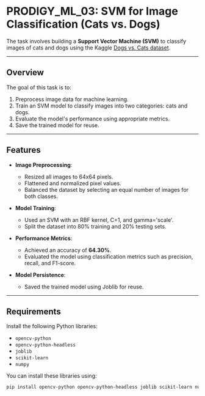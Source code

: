 # PRODIGY_ML_03: SVM for Image Classification (Cats vs. Dogs)

The task involves building a **Support Vector Machine (SVM)** to classify images of cats and dogs using the Kaggle [Dogs vs. Cats dataset](https://www.kaggle.com/c/dogs-vs-cats/data).

---

## **Overview**

The goal of this task is to:
1. Preprocess image data for machine learning.
2. Train an SVM model to classify images into two categories: cats and dogs.
3. Evaluate the model's performance using appropriate metrics.
4. Save the trained model for reuse.

---

## **Features**

- **Image Preprocessing**: 
  - Resized all images to 64x64 pixels.
  - Flattened and normalized pixel values.
  - Balanced the dataset by selecting an equal number of images for both classes.

- **Model Training**:
  - Used an SVM with an RBF kernel, C=1, and gamma='scale'.
  - Split the dataset into 80% training and 20% testing sets.

- **Performance Metrics**:
  - Achieved an accuracy of **64.30%**.
  - Evaluated the model using classification metrics such as precision, recall, and F1-score.

- **Model Persistence**:
  - Saved the trained model using Joblib for reuse.

---

## **Requirements**

Install the following Python libraries:
- `opencv-python`
- `opencv-python-headless`
- `joblib`
- `scikit-learn`
- `numpy`

You can install these libraries using:
```bash
pip install opencv-python opencv-python-headless joblib scikit-learn numpy
